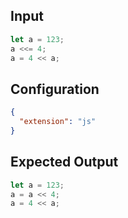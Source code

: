 
## Input
```javascript input
let a = 123;
a <<= 4;
a = 4 << a;
```

## Configuration
```json configuration
{
  "extension": "js"
}
```

## Expected Output
```javascript expected output
let a = 123;
a = a << 4;
a = 4 << a;
```

